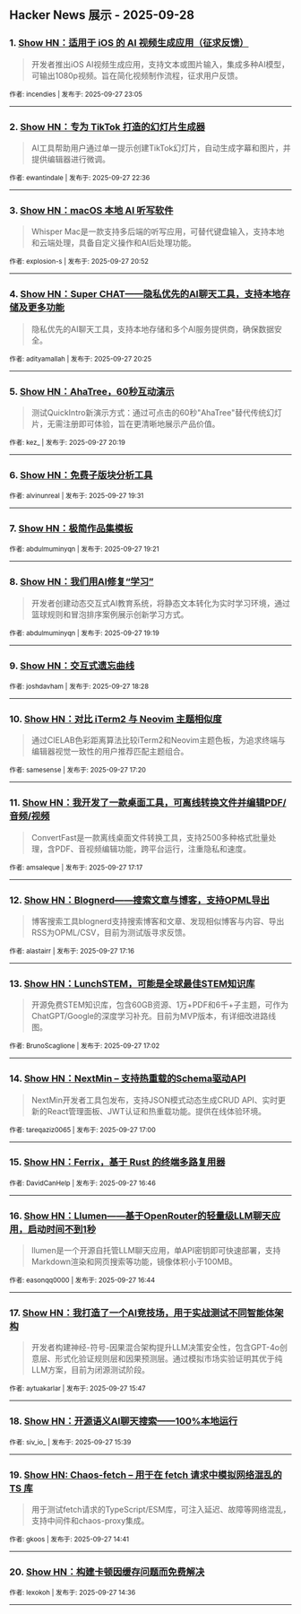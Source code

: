 ## Hacker News 展示 - 2025-09-28


### 1. [Show HN：适用于 iOS 的 AI 视频生成应用（征求反馈）](https://news.ycombinator.com/item?id=45400097)
> 开发者推出iOS AI视频生成应用，支持文本或图片输入，集成多种AI模型，可输出1080p视频。旨在简化视频制作流程，征求用户反馈。

<sub>作者: incendies | 发布于: 2025-09-27 23:05</sub>

---

### 2. [Show HN：专为 TikTok 打造的幻灯片生成器](https://news.ycombinator.com/item?id=45399944)
> AI工具帮助用户通过单一提示创建TikTok幻灯片，自动生成字幕和图片，并提供编辑器进行微调。

<sub>作者: ewantindale | 发布于: 2025-09-27 22:36</sub>

---

### 3. [Show HN：macOS 本地 AI 听写软件](https://news.ycombinator.com/item?id=45399229)
> Whisper Mac是一款支持多后端的听写应用，可替代键盘输入，支持本地和云端处理，具备自定义操作和AI后处理功能。

<sub>作者: explosion-s | 发布于: 2025-09-27 20:52</sub>

---

### 4. [Show HN：Super CHAT——隐私优先的AI聊天工具，支持本地存储及更多功能](https://news.ycombinator.com/item?id=45399055)
> 隐私优先的AI聊天工具，支持本地存储和多个AI服务提供商，确保数据安全。

<sub>作者: adityamallah | 发布于: 2025-09-27 20:25</sub>

---

### 5. [Show HN：AhaTree，60秒互动演示](https://news.ycombinator.com/item?id=45399018)
> 测试QuickIntro新演示方式：通过可点击的60秒"AhaTree"替代传统幻灯片，无需注册即可体验，旨在更清晰地展示产品价值。

<sub>作者: kez_ | 发布于: 2025-09-27 20:19</sub>

---

### 6. [Show HN：免费子版块分析工具](https://news.ycombinator.com/item?id=45398696)

<sub>作者: alvinunreal | 发布于: 2025-09-27 19:31</sub>

---

### 7. [Show HN：极简作品集模板](https://news.ycombinator.com/item?id=45398632)

<sub>作者: abdulmuminyqn | 发布于: 2025-09-27 19:21</sub>

---

### 8. [Show HN：我们用AI修复“学习”](https://news.ycombinator.com/item?id=45398625)
> 开发者创建动态交互式AI教育系统，将静态文本转化为实时学习环境，通过篮球规则和冒泡排序案例展示创新学习方式。

<sub>作者: abdulmuminyqn | 发布于: 2025-09-27 19:19</sub>

---

### 9. [Show HN：交互式遗忘曲线](https://news.ycombinator.com/item?id=45398270)

<sub>作者: joshdavham | 发布于: 2025-09-27 18:28</sub>

---

### 10. [Show HN：对比 iTerm2 与 Neovim 主题相似度](https://news.ycombinator.com/item?id=45397658)
> 通过CIELAB色彩距离算法比较iTerm2和Neovim主题色板，为追求终端与编辑器视觉一致性的用户推荐匹配主题组合。

<sub>作者: samesense | 发布于: 2025-09-27 17:20</sub>

---

### 11. [Show HN：我开发了一款桌面工具，可离线转换文件并编辑PDF/音频/视频](https://news.ycombinator.com/item?id=45397629)
> ConvertFast是一款离线桌面文件转换工具，支持2500多种格式批量处理，含PDF、音视频编辑功能，跨平台运行，注重隐私和速度。

<sub>作者: amsaleque | 发布于: 2025-09-27 17:17</sub>

---

### 12. [Show HN：Blognerd——搜索文章与博客，支持OPML导出](https://news.ycombinator.com/item?id=45397620)
> 博客搜索工具blognerd支持搜索博客和文章、发现相似博客与内容、导出RSS为OPML/CSV，目前为测试版寻求反馈。

<sub>作者: alastairr | 发布于: 2025-09-27 17:16</sub>

---

### 13. [Show HN：LunchSTEM，可能是全球最佳STEM知识库](https://news.ycombinator.com/item?id=45397507)
> 开源免费STEM知识库，包含60GB资源、1万+PDF和6千+子主题，可作为ChatGPT/Google的深度学习补充。目前为MVP版本，有详细改进路线图。

<sub>作者: BrunoScaglione | 发布于: 2025-09-27 17:02</sub>

---

### 14. [Show HN：NextMin – 支持热重载的Schema驱动API](https://news.ycombinator.com/item?id=45397488)
> NextMin开发者工具包发布，支持JSON模式动态生成CRUD API、实时更新的React管理面板、JWT认证和热重载功能。提供在线体验环境。

<sub>作者: tareqaziz0065 | 发布于: 2025-09-27 17:00</sub>

---

### 15. [Show HN：Ferrix，基于 Rust 的终端多路复用器](https://news.ycombinator.com/item?id=45397394)

<sub>作者: DavidCanHelp | 发布于: 2025-09-27 16:46</sub>

---

### 16. [Show HN：Llumen——基于OpenRouter的轻量级LLM聊天应用，启动时间不到1秒](https://news.ycombinator.com/item?id=45397377)
> llumen是一个开源自托管LLM聊天应用，单API密钥即可快速部署，支持Markdown渲染和网页搜索等功能，镜像体积小于100MB。

<sub>作者: easonqq0000 | 发布于: 2025-09-27 16:44</sub>

---

### 17. [Show HN：我打造了一个AI竞技场，用于实战测试不同智能体架构](https://news.ycombinator.com/item?id=45396757)
> 开发者构建神经-符号-因果混合架构提升LLM决策安全性，包含GPT-4o创意层、形式化验证规则层和因果预测层。通过模拟市场实验证明其优于纯LLM方案，目前为闭源测试阶段。

<sub>作者: aytuakarlar | 发布于: 2025-09-27 15:47</sub>

---

### 18. [Show HN：开源语义AI聊天搜索——100%本地运行](https://news.ycombinator.com/item?id=45396678)

<sub>作者: siv_io_ | 发布于: 2025-09-27 15:39</sub>

---

### 19. [Show HN: Chaos-fetch – 用于在 fetch 请求中模拟网络混乱的 TS 库](https://news.ycombinator.com/item?id=45396109)
> 用于测试fetch请求的TypeScript/ESM库，可注入延迟、故障等网络混乱，支持中间件和chaos-proxy集成。

<sub>作者: gkoos | 发布于: 2025-09-27 14:41</sub>

---

### 20. [Show HN：构建卡顿因缓存问题而免费解决](https://news.ycombinator.com/item?id=45396061)

<sub>作者: lexokoh | 发布于: 2025-09-27 14:36</sub>

---
